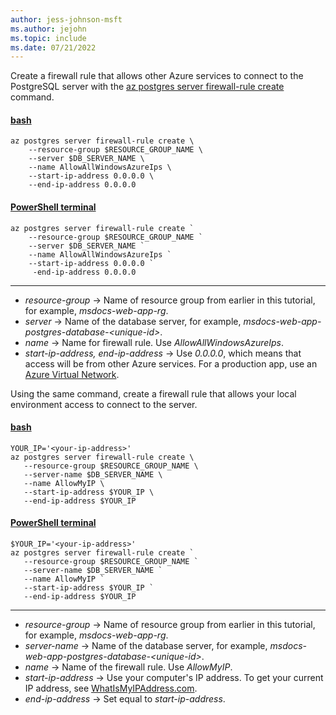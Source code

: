 ```yaml
---
author: jess-johnson-msft
ms.author: jejohn
ms.topic: include
ms.date: 07/21/2022
---
```


Create a firewall rule that allows other Azure services to connect to the PostgreSQL server with the [az postgres server firewall-rule create](/cli/azure/postgres/server/firewall-rule) command.

#### [bash](#tab/terminal-bash)

```azurecli
az postgres server firewall-rule create \
    --resource-group $RESOURCE_GROUP_NAME \
    --server $DB_SERVER_NAME \
    --name AllowAllWindowsAzureIps \
    --start-ip-address 0.0.0.0 \
    --end-ip-address 0.0.0.0
```

#### [PowerShell terminal](#tab/terminal-powershell)

```azurecli
az postgres server firewall-rule create `
    --resource-group $RESOURCE_GROUP_NAME `
    --server $DB_SERVER_NAME `
    --name AllowAllWindowsAzureIps `
    --start-ip-address 0.0.0.0 `
     -end-ip-address 0.0.0.0
```

---

* *resource-group* &rarr; Name of resource group from earlier in this tutorial, for example, *msdocs-web-app-rg*.
* *server* &rarr; Name of the database server, for example, *msdocs-web-app-postgres-database-\<unique-id>*.
* *name* &rarr; Name for firewall rule. Use *AllowAllWindowsAzureIps*.
* *start-ip-address, end-ip-address* &rarr; Use *0.0.0.0*, which means that access will be from other Azure services. For a production app, use an [Azure Virtual Network](/azure/virtual-network/virtual-networks-overview).

Using the same command, create a firewall rule that allows your local environment access to connect to the server.

#### [bash](#tab/terminal-bash)

```azurecli
YOUR_IP='<your-ip-address>'
az postgres server firewall-rule create \
   --resource-group $RESOURCE_GROUP_NAME \
   --server-name $DB_SERVER_NAME \
   --name AllowMyIP \
   --start-ip-address $YOUR_IP \
   --end-ip-address $YOUR_IP
```

#### [PowerShell terminal](#tab/terminal-powershell)

```azurecli
$YOUR_IP='<your-ip-address>'
az postgres server firewall-rule create `
   --resource-group $RESOURCE_GROUP_NAME `
   --server-name $DB_SERVER_NAME `
   --name AllowMyIP `
   --start-ip-address $YOUR_IP `
   --end-ip-address $YOUR_IP
```

---

* *resource-group* &rarr; Name of resource group from earlier in this tutorial, for example, *msdocs-web-app-rg*.
* *server-name* &rarr; Name of the database server, for example, *msdocs-web-app-postgres-database-\<unique-id>*.
* *name* &rarr; Name of the firewall rule. Use *AllowMyIP*.
* *start-ip-address* &rarr; Use your computer's IP address. To get your current IP address, see [WhatIsMyIPAddress.com](https://whatismyipaddress.com/).
* *end-ip-address* &rarr; Set equal to *start-ip-address*.
